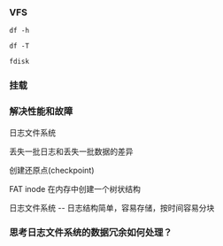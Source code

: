 ### VFS

```shell
df -h

df -T

fdisk 
```

### 挂载



### 解决性能和故障

日志文件系统

丢失一批日志和丢失一批数据的差异

创建还原点(checkpoint)



FAT
inode 在内存中创建一个树状结构

日志文件系统 -- 日志结构简单，容易存储，按时间容易分块



### 思考日志文件系统的数据冗余如何处理？






